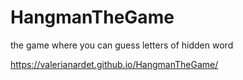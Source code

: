 # HangmanTheGame
the game where you can guess letters of hidden word 

https://valerianardet.github.io/HangmanTheGame/
